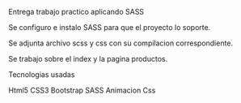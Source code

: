 Entrega trabajo practico aplicando SASS

Se configuro e instalo SASS para que el proyecto lo soporte.

Se adjunta archivo scss y css con su compilacion correspondiente.

Se trabajo sobre el index y la pagina productos.

Tecnologias usadas

Html5
CSS3
Bootstrap
SASS
Animacion Css

